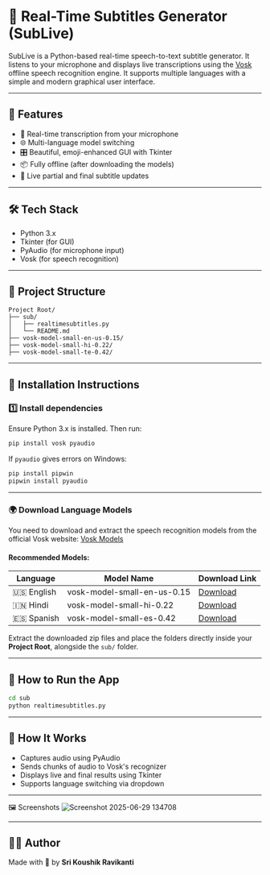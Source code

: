 
# 🎤 Real-Time Subtitles Generator (SubLive)

SubLive is a Python-based real-time speech-to-text subtitle generator. It listens to your microphone and displays live transcriptions using the [Vosk](https://alphacephei.com/vosk/) offline speech recognition engine. It supports multiple languages with a simple and modern graphical user interface.

---

## 🚀 Features

- 🧠 Real-time transcription from your microphone  
- 🌐 Multi-language model switching  
- 🎛️ Beautiful, emoji-enhanced GUI with Tkinter  
- 📦 Fully offline (after downloading the models)  
- 💬 Live partial and final subtitle updates  

---

## 🛠️ Tech Stack

- Python 3.x  
- Tkinter (for GUI)  
- PyAudio (for microphone input)  
- Vosk (for speech recognition)  

---

## 📁 Project Structure

```
Project Root/
├── sub/
│   ├── realtimesubtitles.py
│   └── README.md
├── vosk-model-small-en-us-0.15/
├── vosk-model-small-hi-0.22/
├── vosk-model-small-te-0.42/
```

---

## 🧩 Installation Instructions

### 1️⃣ Install dependencies

Ensure Python 3.x is installed. Then run:

```bash
pip install vosk pyaudio
```

If `pyaudio` gives errors on Windows:

```bash
pip install pipwin
pipwin install pyaudio
```

---

### 🌍 Download Language Models

You need to download and extract the speech recognition models from the official Vosk website: [Vosk Models](https://alphacephei.com/vosk/models)

#### Recommended Models:

| Language | Model Name                  | Download Link |
|----------|-----------------------------|----------------|
| 🇺🇸 English | vosk-model-small-en-us-0.15 | [Download](https://alphacephei.com/vosk/models) |
| 🇮🇳 Hindi   | vosk-model-small-hi-0.22    | [Download](https://alphacephei.com/vosk/models) |
| 🇪🇸 Spanish | vosk-model-small-es-0.42   | [Download](https://alphacephei.com/vosk/models) |

Extract the downloaded zip files and place the folders directly inside your **Project Root**, alongside the `sub/` folder.

---

## 🏃 How to Run the App

```bash
cd sub
python realtimesubtitles.py
```

---

## 🧠 How It Works

- Captures audio using PyAudio  
- Sends chunks of audio to Vosk's recognizer  
- Displays live and final results using Tkinter  
- Supports language switching via dropdown  

---
🖼️ Screenshots
  ![Screenshot 2025-06-29 134708](https://github.com/user-attachments/assets/769c7405-cc85-43f0-9ad8-03d9d96d7b7f)

---


## 👨‍💻 Author

Made with 💙 by **Sri Koushik Ravikanti**
